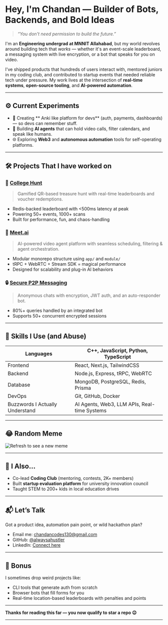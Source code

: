 # Hey, I'm Chandan — Builder of Bots, Backends, and Bold Ideas

> *“You don't need permission to build the future.”*

I'm an **Engineering undergrad at MNNIT Allahabad**, but my world revolves around building tech that *works* — whether it's an event-scale leaderboard, a messaging system with live encryption, or a bot that speaks for you on video.

I've shipped products that hundreds of users interact with, mentored juniors in my coding club, and contributed to startup events that needed reliable tech under pressure. My work lives at the intersection of **real-time systems**, **open-source tooling**, and **AI-powered automation**.

---

## ⚙️ Current Experiments

- 🧱 Creating ** Anki like platform for devs** (auth, payments, dashboards) — so devs can remember stuff.
- 🤖 Building **AI agents** that can hold video calls, filter calendars, and speak like humans.
- 🌐 Exploring **Web3** and **autonomous automation** tools for self-operating platforms.

---

## 🛠️ Projects That I have worked on

### 🎯 [College Hunt](https://github.com/ChandanYadav13/College-Hunt)
> Gamified QR-based treasure hunt with real-time leaderboards and voucher redemptions.

- Redis-backed leaderboard with <500ms latency at peak
- Powering 50+ events, 1000+ scans
- Built for performance, fun, and chaos-handling

### 🎥 [Meet.ai](https://github.com/PiyushM12/meet.ai)
> AI-powered video agent platform with seamless scheduling, filtering & agent orchestration.

- Modular monorepo structure using `app/` and `module/`
- tRPC + WebRTC + Stream SDK = magical performance
- Designed for scalability and plug-in AI behaviors

### 🔒 [Secure P2P Messaging](https://github.com/ChandanYadav13/Secure-Anonymous-Messaging)
> Anonymous chats with encryption, JWT auth, and an auto-responder bot.

- 80%+ queries handled by an integrated bot
- Supports 50+ concurrent encrypted sessions

---

## 📡 Skills I Use (and Abuse)

| Languages    | C++, JavaScript, Python, TypeScript |
|--------------|-------------------------------------|
| Frontend     | React, Next.js, TailwindCSS         |
| Backend      | Node.js, Express, tRPC, WebRTC      |
| Database     | MongoDB, PostgreSQL, Redis, Prisma  |
| DevOps       | Git, GitHub, Docker                 |
| Buzzwords I Actually Understand | AI Agents, Web3, LLM APIs, Real-time Systems |

---
## 😂 Random Meme
<img src="https://random-memer-csh9.onrender.com" title="Meme" alt="Refresh to see a new meme" />


---

## 👥 I Also...

- Co-lead **Coding Club** (mentoring, contests, 2K+ members)
- Built **startup evaluation platform** for university innovation council
- Taught STEM to 200+ kids in local education drives
---

## 📬 Let’s Talk

Got a product idea, automation pain point, or wild hackathon plan?

- Email me: [chandancodes130@gmail.com](mailto:chandancodes130@gmail.com)
- GitHub: [@alwaysahustler](https://github.com/alwaysahustler)
- LinkedIn: [Connect here](https://www.linkedin.com/in/chandan-yadav-823545152/)

---

## 🌌 Bonus

I sometimes drop weird projects like:

- CLI tools that generate auth from scratch
- Browser bots that fill forms for you
- Real-time location-based leaderboards with penalties and points

---

**Thanks for reading this far — you now qualify to star a repo 😉**

---
